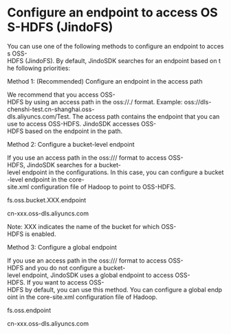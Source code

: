 # Configure an endpoint to access OSS-HDFS (JindoFS)

You can use one of the following methods to configure an endpoint to access OSS-HDFS (JindoFS). By default, JindoSDK searches for an endpoint based on the following priorities:

Method 1: (Recommended) Configure an endpoint in the access path  

We recommend that you access OSS-HDFS by using an access path in the oss://<Bucket>.<Endpoint>/<Object> format. Example: oss://dls-chenshi-test.cn-shanghai.oss-dls.aliyuncs.com/Test. The access path contains the endpoint that you can use to access OSS-HDFS. JindoSDK accesses OSS-HDFS based on the endpoint in the path. 

Method 2: Configure a bucket-level endpoint 

If you use an access path in the oss://<Bucket>/<Object> format to access OSS-HDFS, JindoSDK searches for a bucket-level endpoint in the configurations. In this case, you can configure a bucket-level endpoint in the core-site.xml configuration file of Hadoop to point to OSS-HDFS. 

<configuration>

<property>

<name>fs.oss.bucket.XXX.endpoint</name>

<value>cn-xxx.oss-dls.aliyuncs.com</value>

</property>

</configuration>

Note: XXX indicates the name of the bucket for which OSS-HDFS is enabled. 

Method 3: Configure a global endpoint 

If you use an access path in the oss://<Bucket>/<Object> format to access OSS-HDFS and you do not configure a bucket-level endpoint, JindoSDK uses a global endpoint to access OSS-HDFS. If you want to access OSS-HDFS by default, you can use this method. You can configure a global endpoint in the core-site.xml configuration file of Hadoop. 

<configuration>

<property>

<name>fs.oss.endpoint</name>

<value>cn-xxx.oss-dls.aliyuncs.com</value>

</property>

</configuration>